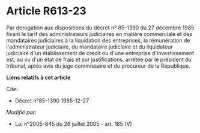 # Article R613-23

Par dérogation aux dispositions du décret n° 85-1390 du 27 décembre 1985 fixant le tarif des administrateurs judiciaires en
matière commerciale et des mandataires judiciaires à la liquidation des entreprises, la rémunération de l'administrateur
judiciaire, du mandataire judiciaire et du liquidateur judiciaire d'un établissement de crédit ou d'une entreprise
d'investissement est, au vu d'un état de frais et sur justifications, arrêtée par le président du tribunal, après avis du
juge commissaire et du procureur de la République.

**Liens relatifs à cet article**

_Cite_:

  - Décret n°85-1390 1985-12-27

_Modifié par_:

  - Loi n°2005-845 du 26 juillet 2005 - art. 165 (V)
